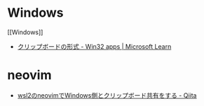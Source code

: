 # Windows
[[Windows]]

- [クリップボードの形式 - Win32 apps | Microsoft Learn](https://learn.microsoft.com/ja-jp/windows/win32/dataxchg/clipboard-formats)

# neovim
- [wsl2のneovimでWindows側とクリップボード共有をする - Qiita](https://qiita.com/yuta_vamdemic/items/331f4d9a1522f2edcf21)

